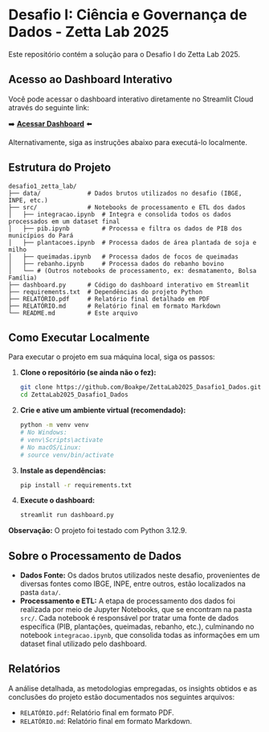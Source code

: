 # Desafio I: Ciência e Governança de Dados - Zetta Lab 2025

Este repositório contém a solução para o Desafio I do Zetta Lab 2025.

## Acesso ao Dashboard Interativo

Você pode acessar o dashboard interativo diretamente no Streamlit Cloud através do seguinte link:

➡️ **[Acessar Dashboard](https://boakpe-zettalab2025-dasafio1-dados-dashboard.streamlit.app/)** ⬅️

Alternativamente, siga as instruções abaixo para executá-lo localmente.

## Estrutura do Projeto

```
desafio1_zetta_lab/
├── data/             # Dados brutos utilizados no desafio (IBGE, INPE, etc.)
├── src/              # Notebooks de processamento e ETL dos dados
│   ├── integracao.ipynb  # Integra e consolida todos os dados processados em um dataset final
│   ├── pib.ipynb         # Processa e filtra os dados de PIB dos municípios do Pará
│   ├── plantacoes.ipynb  # Processa dados de área plantada de soja e milho
│   ├── queimadas.ipynb   # Processa dados de focos de queimadas
│   ├── rebanho.ipynb     # Processa dados do rebanho bovino
│   └── # (Outros notebooks de processamento, ex: desmatamento, Bolsa Família)
├── dashboard.py      # Código do dashboard interativo em Streamlit
├── requirements.txt  # Dependências do projeto Python
├── RELATÓRIO.pdf     # Relatório final detalhado em PDF
├── RELATÓRIO.md      # Relatório final em formato Markdown
└── README.md         # Este arquivo
```

## Como Executar Localmente

Para executar o projeto em sua máquina local, siga os passos:

1.  **Clone o repositório (se ainda não o fez):**
    ```bash
    git clone https://github.com/Boakpe/ZettaLab2025_Dasafio1_Dados.git
    cd ZettaLab2025_Dasafio1_Dados
    ```

2.  **Crie e ative um ambiente virtual (recomendado):**
    ```bash
    python -m venv venv
    # No Windows:
    # venv\Scripts\activate
    # No macOS/Linux:
    # source venv/bin/activate
    ```

3.  **Instale as dependências:**
    ```bash
    pip install -r requirements.txt
    ```

4.  **Execute o dashboard:**
    ```bash
    streamlit run dashboard.py
    ```

**Observação:** O projeto foi testado com Python 3.12.9.

## Sobre o Processamento de Dados

*   **Dados Fonte:** Os dados brutos utilizados neste desafio, provenientes de diversas fontes como IBGE, INPE, entre outros, estão localizados na pasta `data/`.
*   **Processamento e ETL:** A etapa de processamento dos dados foi realizada por meio de Jupyter Notebooks, que se encontram na pasta `src/`. Cada notebook é responsável por tratar uma fonte de dados específica (PIB, plantações, queimadas, rebanho, etc.), culminando no notebook `integracao.ipynb`, que consolida todas as informações em um dataset final utilizado pelo dashboard.

## Relatórios

A análise detalhada, as metodologias empregadas, os insights obtidos e as conclusões do projeto estão documentados nos seguintes arquivos:

*   `RELATÓRIO.pdf`: Relatório final em formato PDF.
*   `RELATÓRIO.md`: Relatório final em formato Markdown.